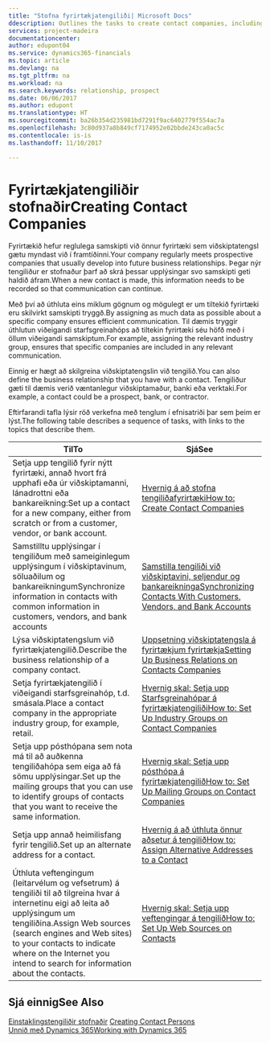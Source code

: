 ```yaml
---
title: "Stofna fyrirtækjatengiliði| Microsoft Docs"
ddescription: Outlines the tasks to create contact companies, including assigning relevant data about prospects and defining the business relationships you have with companies.
services: project-madeira
documentationcenter: 
author: edupont04
ms.service: dynamics365-financials
ms.topic: article
ms.devlang: na
ms.tgt_pltfrm: na
ms.workload: na
ms.search.keywords: relationship, prospect
ms.date: 06/06/2017
ms.author: edupont
ms.translationtype: HT
ms.sourcegitcommit: ba26b354d235981bd7291f9ac6402779f554ac7a
ms.openlocfilehash: 3c80d937a8b849cf7174952e02bbde243ca0ac5c
ms.contentlocale: is-is
ms.lasthandoff: 11/10/2017

---
```

# <a name="creating-contact-companies"></a><span data-ttu-id="42704-102">Fyrirtækjatengiliðir stofnaðir</span><span class="sxs-lookup"><span data-stu-id="42704-102">Creating Contact Companies</span></span>
<span data-ttu-id="42704-103">Fyrirtækið hefur reglulega samskipti við önnur fyrirtæki sem viðskiptatengsl gætu myndast við í framtíðinni.</span><span class="sxs-lookup"><span data-stu-id="42704-103">Your company regularly meets prospective companies that usually develop into future business relationships.</span></span> <span data-ttu-id="42704-104">Þegar nýr tengiliður er stofnaður þarf að skrá þessar upplýsingar svo samskipti geti haldið áfram.</span><span class="sxs-lookup"><span data-stu-id="42704-104">When a new contact is made, this information needs to be recorded so that communication can continue.</span></span>

<span data-ttu-id="42704-105">Með því að úthluta eins miklum gögnum og mögulegt er um tiltekið fyrirtæki eru skilvirkt samskipti tryggð.</span><span class="sxs-lookup"><span data-stu-id="42704-105">By assigning as much data as possible about a specific company ensures efficient communication.</span></span> <span data-ttu-id="42704-106">Til dæmis tryggir úthlutun viðeigandi starfsgreinahóps að tiltekin fyrirtæki séu höfð með í öllum viðeigandi samskiptum.</span><span class="sxs-lookup"><span data-stu-id="42704-106">For example, assigning the relevant industry group, ensures that specific companies are included in any relevant communication.</span></span>

<span data-ttu-id="42704-107">Einnig er hægt að skilgreina viðskiptatengslin við tengilið.</span><span class="sxs-lookup"><span data-stu-id="42704-107">You can also define the business relationship that you have with a contact.</span></span> <span data-ttu-id="42704-108">Tengiliður gæti til dæmis verið væntanlegur viðskiptamaður, banki eða verktaki.</span><span class="sxs-lookup"><span data-stu-id="42704-108">For example, a contact could be a prospect, bank, or contractor.</span></span>

<span data-ttu-id="42704-109">Eftirfarandi tafla lýsir röð verkefna með tenglum í efnisatriði þar sem þeim er lýst.</span><span class="sxs-lookup"><span data-stu-id="42704-109">The following table describes a sequence of tasks, with links to the topics that describe them.</span></span>

| <span data-ttu-id="42704-110">Til</span><span class="sxs-lookup"><span data-stu-id="42704-110">To</span></span> | <span data-ttu-id="42704-111">Sjá</span><span class="sxs-lookup"><span data-stu-id="42704-111">See</span></span> |
| --- | --- |
| <span data-ttu-id="42704-112">Setja upp tengilið fyrir nýtt fyrirtæki, annað hvort frá upphafi eða úr viðskiptamanni, lánadrottni eða bankareikning:</span><span class="sxs-lookup"><span data-stu-id="42704-112">Set up a contact for a new company, either from scratch or from a customer, vendor, or bank account.</span></span> |[<span data-ttu-id="42704-113">Hvernig á að stofna tengiliðafyrirtæki</span><span class="sxs-lookup"><span data-stu-id="42704-113">How to: Create Contact Companies</span></span>](marketing-how-create-contact-companies.md) |
| <span data-ttu-id="42704-114">Samstilltu upplýsingar í tengiliðum með sameiginlegum upplýsingum í viðskiptavinum, söluaðilum og bankareikningum</span><span class="sxs-lookup"><span data-stu-id="42704-114">Synchronize information in contacts with common information in customers, vendors, and bank accounts</span></span> |[<span data-ttu-id="42704-115">Samstilla tengiliði við viðskiptavini, seljendur og bankareikninga</span><span class="sxs-lookup"><span data-stu-id="42704-115">Synchronizing Contacts With Customers, Vendors, and Bank Accounts</span></span>](marketing-synchronize-contacts-customers-vendors-bank-accounts.md) |
| <span data-ttu-id="42704-116">Lýsa viðskiptatengslum við fyrirtækjatengilið.</span><span class="sxs-lookup"><span data-stu-id="42704-116">Describe the business relationship of a company contact.</span></span> |[<span data-ttu-id="42704-117">Uppsetning viðskiptatengsla á fyrirtækjum fyrirtækja</span><span class="sxs-lookup"><span data-stu-id="42704-117">Setting Up Business Relations on Contacts Companies</span></span>](marketing-business-relations.md) |
| <span data-ttu-id="42704-118">Setja fyrirtækjatengilið í viðeigandi starfsgreinahóp, t.d. smásala.</span><span class="sxs-lookup"><span data-stu-id="42704-118">Place a contact company in the appropriate industry group, for example, retail.</span></span> |[<span data-ttu-id="42704-119">Hvernig skal: Setja upp Starfsgreinahópar á fyrirtækjatengiliði</span><span class="sxs-lookup"><span data-stu-id="42704-119">How to: Set Up Industry Groups on Contact Companies</span></span>](marketing-industry-groups.md) |
| <span data-ttu-id="42704-120">Setja upp pósthópana sem nota má til að auðkenna tengiliðahópa sem eiga að fá sömu upplýsingar.</span><span class="sxs-lookup"><span data-stu-id="42704-120">Set up the mailing groups that you can use to identify groups of contacts that you want to receive the same information.</span></span> |[<span data-ttu-id="42704-121">Hvernig skal: Setja upp pósthópa á fyrirtækjatengilið</span><span class="sxs-lookup"><span data-stu-id="42704-121">How to: Set Up Mailing Groups on Contact Companies</span></span>](marketing-mailing-groups.md) |
| <span data-ttu-id="42704-122">Setja upp annað heimilisfang fyrir tengilið.</span><span class="sxs-lookup"><span data-stu-id="42704-122">Set up an alternate address for a contact.</span></span> |[<span data-ttu-id="42704-123">Hvernig á að úthluta önnur aðsetur á tengilið</span><span class="sxs-lookup"><span data-stu-id="42704-123">How to: Assign Alternative Addresses to a Contact</span></span>](marketing-how-assign-alternate-address.md) |
| <span data-ttu-id="42704-124">Úthluta veftengingum (leitarvélum og vefsetrum) á tengiliði til að tilgreina hvar á internetinu eigi að leita að upplýsingum um tengiliðina.</span><span class="sxs-lookup"><span data-stu-id="42704-124">Assign Web sources (search engines and Web sites) to your contacts to indicate where on the Internet you intend to search for information about the contacts.</span></span> |[<span data-ttu-id="42704-125">Hvernig skal: Setja upp veftengingar á tengilið</span><span class="sxs-lookup"><span data-stu-id="42704-125">How to: Set Up Web Sources on Contacts</span></span>](marketing-web-sources.md) |

## <a name="see-also"></a><span data-ttu-id="42704-126">Sjá einnig</span><span class="sxs-lookup"><span data-stu-id="42704-126">See Also</span></span>
<span data-ttu-id="42704-127">[Einstaklingstengiliðir stofnaðir](marketing-create-contact-persons.md) </span><span class="sxs-lookup"><span data-stu-id="42704-127">[Creating Contact Persons](marketing-create-contact-persons.md) </span></span>  
[<span data-ttu-id="42704-128">Unnið með Dynamics 365</span><span class="sxs-lookup"><span data-stu-id="42704-128">Working with Dynamics 365</span></span>](ui-work-product.md)

